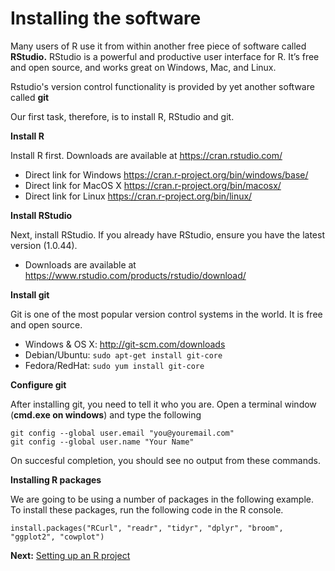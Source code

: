 # Installing the software

Many users of R use it from within another free piece of software called **RStudio.**
RStudio is a powerful and productive user interface for R. It’s free and open source, and works great on Windows, Mac, and Linux.

Rstudio's version control functionality is provided by yet another software called **git**

Our first task, therefore, is to install R, RStudio and git.

**Install R**

Install R first. Downloads are available at https://cran.rstudio.com/
  * Direct link for Windows https://cran.r-project.org/bin/windows/base/
  * Direct link for MacOS X https://cran.r-project.org/bin/macosx/
  * Direct link for Linux https://cran.r-project.org/bin/linux/

**Install RStudio**

Next, install RStudio. If you already have RStudio, ensure you have the latest version (1.0.44).

* Downloads are available at https://www.rstudio.com/products/rstudio/download/

**Install git**

Git is one of the most popular version control systems in the world. It is free and open source.

* Windows & OS X: http://git-scm.com/downloads
* Debian/Ubuntu: `sudo apt-get install git-core`
* Fedora/RedHat: `sudo yum install git-core`

**Configure git**

After installing git, you need to tell it who you are. Open a terminal window (**cmd.exe on windows**) and type the following

```
git config --global user.email "you@youremail.com"
git config --global user.name "Your Name"
```

On succesful completion, you should see no output from these commands.

**Installing R packages**

We are going to be using a number of packages in the following example. To install these packages, run the following code in the R console.

`install.packages("RCurl", "readr", "tidyr", "dplyr", "broom", "ggplot2", "cowplot")`

**Next:** [Setting up an R project](./r_project.md)